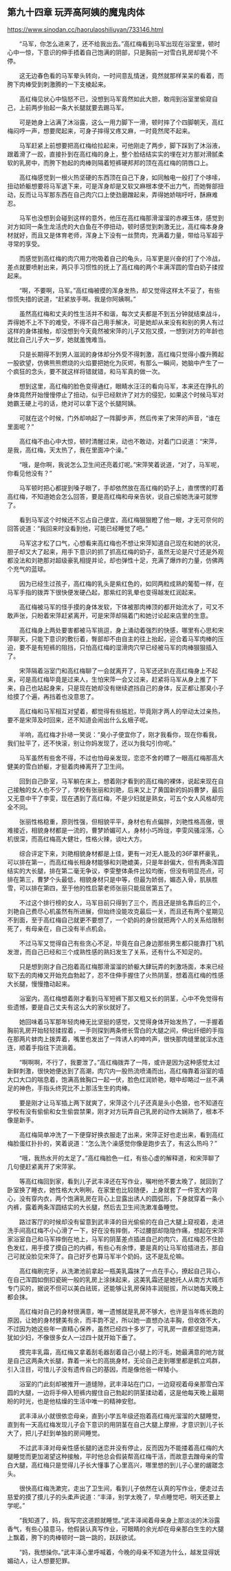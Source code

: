 ## 第九十四章 玩弄高阿姨的魔鬼肉体

https://www.sinodan.cc/haorulaoshiliuyan/733146.html

　　“马军，你怎么进来了，还不给我出去。”高红梅看到马军出现在浴室里，顿时心中一惊，下意识的伸手捂着自己饱满的阴部，只是胸前一对雪白乳房却晃个不停。

　　这无边春色看的马军晕头转向，一时间意乱情迷，竟然就那样呆呆的看着，而胯下肉棒受到刺激腾的一下支棱起来。

　　高红梅见状心中恼怒不已，没想到马军竟然如此大胆，敢闯到浴室里偷窥自己，上前两步抬起一条大长腿就要去踢马军。

　　可是她身上沾满了沐浴露，这么一用力脚下一滑，顿时摔了个四脚朝天，高红梅闷哼一声，想要爬起来，可身子摔得又疼又麻，一时竟然爬不起来。

　　马军赶紧上前想要把高红梅给拉起来，可他刚走了两步，脚下踩到了沐浴液，跟着滑了一跤，直接扑到在高红梅的身上，整个脸结结实实的埋在对方那对滑腻柔软的乳房中，而胯下勃起的肉棒则隔着短裤硬邦邦的顶在高红梅的阴唇口上。

　　高红梅感觉到一根火热坚硬的东西顶在自己下身，如同触电一般打了个哆嗦，扭动娇躯想要将马军退下来，可是浑身却是又软又麻根本使不出力气，而她臀部扭动，反而让马军那东西在自己肉穴口上使劲磨蹭起来，弄得她娇喘吁吁，酥麻难忍。

　　马军也没想到会碰到这样的意外，他压在高红梅那滑溜溜的赤裸玉体，感觉到对方如同一条生龙活虎的大白鱼在不停扭动，顿时感觉到刺激无比，高红梅本身身材就好，而且又是体育老师，浑身上下没有一丝赘肉，充满着力量，带给马军超乎寻常的享受。

　　而感觉到高红梅的肉穴用力吮吸着自己的龟头，马军更是兴奋的打了个冷战，差点就要喷射出来，两只手习惯性的抚上了高红梅的两个丰满浑圆的雪白奶子揉捏起来。

　　“啊，不要啊，马军。”高红梅被摸的浑身发热，却又觉得这样太不妥了，有些惊慌失措的说道，“赶紧放手啊。我是你阿姨啊。”

　　虽然高红梅和丈夫的性生活并不和谐，每次丈夫都是不到五分钟就结束战斗，弄得她不上不下的难受，不得不自己用手解决，可是她却从来没有和别的男人有过这样的身体接触，却没想到今天竟然被宋萍的儿子又抱又摸，一想到对方的年龄也就比自己儿子大一岁，她就羞愧难当。

　　只是长期得不到男人滋润的身体却分外受不得刺激，高红梅只觉得小腹升腾起一股欲望，仿佛熊熊燃烧的火焰要把她化为灰烬，有那么一瞬间，她脑中产生了一个疯狂的念头，要不就这样将错就错，和马军真的做一次。

　　想到这里，高红梅的脸色变得通红，眼睛水汪汪的看向马军，本来还在挣扎的身体竟然开始慢慢停止了扭动，似乎已经默许了对方的侵犯，如果这个时候马军对她霸王硬上弓的话，绝对可以拿下这个长腿阿姨。

　　可就在这个时候，门外却响起了一阵脚步声，然后传来了宋萍的声音，“谁在里面呢？”

　　高红梅不由心中大惊，顿时清醒过来，动也不敢动，对着门口说道：“宋萍，是我，高红梅，天太热了，我在里面冲个澡。”

　　“哦，是你啊，我说怎么卫生间还亮着灯呢。”宋萍笑着说道，“对了，马军呢，你看见他没有？”

　　马军顿时把心都提到嗓子眼了，手却依然放在高红梅的奶子上，直愣愣的盯着高红梅，不知道她会怎么回答，要是高红梅和母亲告状，说自己偷她洗澡可就惨了。

　　看到马军这个时候还不忘占自己便宜，高红梅狠狠瞪了他一眼，才无可奈何的回答说道：“我回来时没看到他，可能已经睡觉了吧。”

　　马军这才松了口气，心想看来高红梅也不想让宋萍知道自己现在和她的状况，胆子却又大了起来，用手下意识的抓了抓高红梅的奶子，虽然无论是尺寸还是外观都没法和刘艳那对超级豪乳相提并论，却也弹性十足，充满了爆炸的力量，仿佛两个充气的蓝球。

　　因为已经生过孩子，高红梅的乳头是紫红色的，如同两粒成熟的葡萄一样，在马军手指的拨弄下很快便发硬凸起，那紫红的乳晕也变得越发红润起来。

　　高红梅被马军的怪手摸的身体发软，下体被那肉棒顶的都开始流水了，可又不敢声张，只盼着宋萍赶紧离开，可是宋萍却隔着门和她讨论起来店里的生意。

　　高红梅身上两处要害都被马军挑逗，身上涌动着强烈的快感，哪里有心思和宋萍聊天，只能下意识的敷衍着，臀部却不由自主的往上抬起，迎合着马军肉棒的压迫，要不是有短裤的阻挡，只怕高红梅的湿滑肉穴早已经被马军的肉棒狠狠插入了。

　　宋萍隔着浴室门和高红梅聊了一会就离开了，马军还还趴在高红梅身上不起来，可是高红梅毕竟是过来人，生怕宋萍一会又过来，赶紧将马军从身上推了下来，自己也站起身来，只是现在她却没有继续遮挡自己的身体，反正都让那臭小子给摸了个遍，再挡着也没意思了。

　　高红梅和马军相互对望着，都觉得有些尴尬，毕竟刚才两人的举动太过亲热，要不是宋萍及时回来，还不知道会闹出什么幺蛾子呢。

　　半响，高红梅才扑哧一笑说：“臭小子便宜你了，刚才我看你，现在你看我，我们扯平了，还不快滚，别让你妈发现了，还以为我勾引你呢。”

　　马军虽然有些舍不得，不过也怕母亲发现，恋恋不舍的瞟了一眼高红梅那高大健美的雪白娇躯，才挺着肉棒离开了卫生间。

　　回到自己卧室，马军躺在床上，想着刚才看到的高红梅的裸体，说起来现在自己接触的女人也不少了，学校有张丽和刘艳，后来又上了黄国新的妈妈曹梦，最后又无意中干了李雯，现在遇到了高红梅，不是少妇就是熟女，可五个女人风格却完全不同。

　　张丽性格稳重，原则性强，但相貌平平，身材也有点偏胖，刘艳性格高傲，很难接近，相貌身材都是一流的，曹梦娇媚可人，身材小巧玲珑，李雯风骚淫荡，心机很深，而高红梅高大健壮，性格火辣，谈吐大方。

　　综合评定下来，刘艳相貌身材都是上佳，更有一对无人能及的36F罩杯豪乳，可以排在第一，而高红梅长相身材能够和刘艳媲美，只是年龄偏大，但有两条浑圆结实的大长腿，排在第二毫无争议，李雯整体条件比较均衡，但没有明显亮点，可排在第三，曹梦个头最低，相貌身材只是中等，但最为娇弱，媚态入骨，肌肤胜雪，可以排在第四，至于他的性启蒙老师张丽只能屈居第五了。

　　不过这个排行榜的女人，马军目前只得到了三个，而且还是排名靠后的三个，刘艳自己费尽心机虽然有所进展，但始终没能攻克最后一关，而且还有两个星期见不到面，至于高红梅自己就更不要想了，一个奶妈的身份就把两个人的关系给限制死了，有母亲在，自己没有半点机会。

　　不过马军又觉得自己有些贪心不足，毕竟在自己身边那些男生都只能靠打飞机发泄，而自己已经和三个成熟性感的熟妇发生了关系，还有什么不知足的。

　　只是想到刚才自己抱着高红梅那滑溜溜的娇躯大肆玩弄的刺激场面，本来已经软下去的肉棒又开始充血勃起了，忍不住伸手握住了火热阴茎，想着高红梅的性感大长腿，慢慢撸动起来。

　　浴室内，高红梅想着刚才看到马军短裤下那又粗又长的阴茎，心中不免觉得有些遗憾，要是自己丈夫有这么大的家伙就好了。

　　她回味着马军那年轻肉棒无比坚挺的感觉，又觉得身体开始发热了，一手握着胸前乳房开始轻轻揉捏着，一手则探到两条修长雪白的大腿之间，伸出纤细的手指在那两片蚌肉上拨弄着，嘴里也发出了一阵诱人的呻吟声，很快那肉缝里就淫水连连，顺着手指往下流淌着。

　　“啊啊啊，不行了，我要泄了。”高红梅拨弄了一阵，或许是因为这种感觉太过新鲜刺激，很快她便达到了高潮，肉穴内一股热流喷涌而出，高红梅靠着浴室的墙大口大口的喘息着，饱满高耸胸口一起一伏，脸色红润娇艳，眼中却略过一丝不满足的神色，手指头终究比不上那活生生的肉棒。

　　要是刚才让马军插上两下就爽了，宋萍这个儿子还真是头小色狼，也不知道在学校有没有偷偷和女生偷尝禁果，刚才对方玩弄自己乳房的动作太娴熟了，根本不像是新手。

　　高红梅简单冲洗了一下便穿好换衣服走了出来，宋萍正好也走出来，看到高红梅脸蛋红扑扑的，笑着说道：“怎么洗个澡感觉你像是跑步去了，有这么热吗？”

　　“哦，我热水开的太足了。”高红梅脸色一红，有些心虚的解释道，和宋萍聊了几句便赶紧离开了宋萍家。

　　等高红梅回到家，看到儿子武丰泽还在写作业，嘱咐他不要太晚了，就回到了卧室换了睡衣，她性格大大咧咧，在家里也比较随便，上身就套了一件宽大的背心，没有穿内衣，两个饱满乳房在背心上显露出诱人的圆弧形，下身就穿着一条小内裤，露着两条浑圆结实的大长腿，然后去卫生间洗漱准备睡觉。

　　路过客厅的时候却没有留意到武丰泽的目光偷偷的在自己大腿上窥视着，走进洗手间高红梅不小心滑了一下，好在没有摔倒，不过腰部却隐隐作痛，想起在宋萍家浴室自己和马军摔倒在地上，马军的阴茎差点插进自己的肉穴，高红梅忍不住脸色发红，用手摸了摸自己的内裤，有些心有余悸，要是真的让马军给插进去，那自己可就没脸见宋萍了。自己好歹也算马军半个奶妈，这不是乱伦嘛。

　　高红梅刷完牙，从洗漱池前拿起一瓶美乳霜抹了一点在手心，撩起自己背心，在自己浑圆如倒扣瓷碗一般的乳房上涂抹起来，这美乳霜还是她托人从南方大城市专门买的，据说不但可以美白祛斑，还能够让乳房保持丰润挺拔，所以她每天晚上都会抹。

　　高红梅对自己的身材很满意，唯一遗憾就是乳房不够大，也许是当年练长跑的原因，让她的身材健美有余，而丰韵不足，所以她一直想办法丰胸，但收效不大，不过因为她这些年一直精心保养，虽然已经四十多岁了，可乳房一直都坚挺饱满，犹如少妇，不像很多女人一过四十就开始下垂了。

　　摸完丰乳霜，高红梅又拿着刮毛器刮着自己小腿上的汗毛，她最满意的地方就是自己这两条大长腿，靠着一米七的高挑身材，无论自己走到哪里都是鹤立鸡群，引入注目，可惜儿子没有遗传自己的基因，而是像他爸一样矮小。

　　浴室的门此刻却被推开一道缝隙，武丰泽站在门口，一边窥视着母亲那雪白浑圆的大腿，一边将手伸入短裤内握住自己勃起的阴茎揉动着，这是他每天晚上最期盼的时光，也是他枯燥的生活中唯一的精神安慰。

　　武丰泽从小就很依恋母亲，直到小学五年级还抱着高红梅光溜溜的大腿睡觉，直到有一天高红梅发现儿子会下意识的用阴茎在自己大腿上摩擦，才意识到儿子长大了，把儿子赶到单独的房间睡觉。

　　不过武丰泽对母亲性感长腿的迷恋并没有停止，反而因为不能搂着高红梅的大腿睡觉而更加渴望这种接触，平时他总会假装帮高红梅干活，而故意去蹭母亲的雪白大腿，高红梅只是觉得儿子长大懂事了心里高兴，哪里想的到儿子心里的龌蹉念头。

　　很快高红梅洗漱完，走出了卫生间，看到儿子依然在认真的写作业，便走过去慈爱的摸了摸儿子的头柔声说道：“丰泽，别学太晚了，早点睡觉吧，明天还要上学呢。”

　　“我知道了，妈，我写完这道题就睡觉。”武丰泽闻着母亲身上那淡淡的沐浴露香气，有些心猿意马，他假装认真写作业，可眼睛的余光却在母亲那白生生的大腿上飘着，胯下的肉棒顿时一跳一跳的，跃跃欲试。

　　“妈，我想操你。”武丰泽心里呼喊着，今晚的母亲不知道为什么，越发显得妩媚动人，让人想要犯罪。

